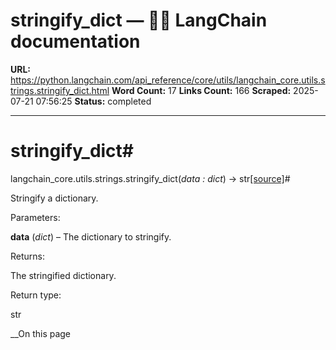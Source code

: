 # stringify_dict — 🦜🔗 LangChain  documentation

**URL:** https://python.langchain.com/api_reference/core/utils/langchain_core.utils.strings.stringify_dict.html
**Word Count:** 17
**Links Count:** 166
**Scraped:** 2025-07-21 07:56:25
**Status:** completed

---

# stringify\_dict\#

langchain\_core.utils.strings.stringify\_dict\(_data : dict_\) → str[\[source\]](https://python.langchain.com/api_reference/_modules/langchain_core/utils/strings.html#stringify_dict)\#     

Stringify a dictionary.

Parameters:     

**data** \(_dict_\) – The dictionary to stringify.

Returns:     

The stringified dictionary.

Return type:     

str

__On this page